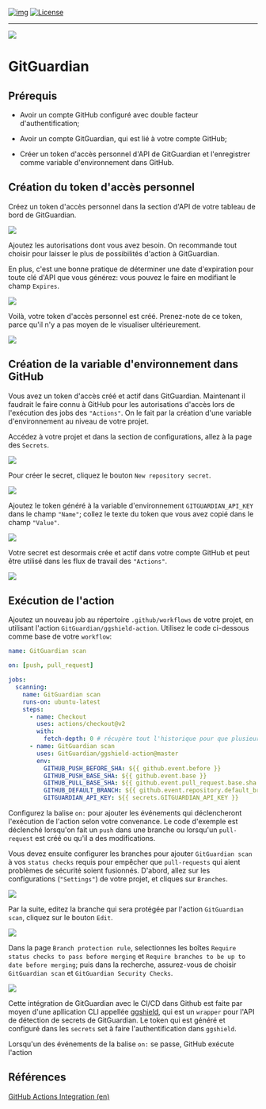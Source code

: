 <!-- ENTETE -->
[![img](https://img.shields.io/badge/Lifecycle-Experimental-339999)](https://www.quebec.ca/gouv/politiques-orientations/vitrine-numeriqc/accompagnement-des-organismes-publics/demarche-conception-services-numeriques)
[![License](https://img.shields.io/badge/Licence-LiLiQ--P-blue)](https://github.com/CQEN-QDCE/.github/blob/main/LICENCE.md)

---

<div>
    <img src="https://github.com/CQEN-QDCE/.github/blob/main/images/mcn.png" />
</div>
<!-- FIN ENTETE -->

# GitGuardian 

## Prérequis 

- Avoir un compte GitHub configuré avec double facteur d'authentification; 

- Avoir un compte GitGuardian, qui est lié à votre compte GitHub; 

- Créer un token d'accès personnel d'API de GitGuardian et l'enregistrer comme variable d'environnement dans GitHub. 


## Création du token d'accès personnel 

Créez un token d'accès personnel dans la section d'API de votre tableau de bord de GitGuardian.

<img src="./images/GitGuardianAPI01.png" /> <br/>

Ajoutez les autorisations dont vous avez besoin. On recommande tout choisir pour laisser le plus de possibilités d'action à GitGuardian. 

En plus, c'est une bonne pratique de déterminer une date d'expiration pour toute clé d'API que vous générez: vous pouvez le faire en modifiant le champ `Expires`.

<img src="./images/GitGuardianAPI02.png" /> <br/>

Voilà, votre token d'accès personnel est créé. Prenez-note de ce token, parce qu'il n'y a pas moyen de le visualiser ultérieurement. 

<img src="./images/GitGuardianAPI03.png" /> <br/>


## Création de la variable d'environnement dans GitHub

Vous avez un token d'accès créé et actif dans GitGuardian. Maintenant il faudrait le faire connu à GitHub pour les autorisations d'accès lors de l'exécution des jobs des `"Actions"`. On le fait par la création d'une variable d'environnement au niveau de votre projet. 

Accédez à votre projet et dans la section de configurations, allez à la page des `Secrets`. 

<img src="./images/GitHubSecrets01.png" /> <br/>

Pour créer le secret, cliquez le bouton `New repository secret`. 

<img src="./images/GitHubSecrets02.png" /> <br/>

Ajoutez le token généré à la variable d'environnement `GITGUARDIAN_API_KEY` dans le champ `"Name"`; collez le texte du token que vous avez copié dans le champ `"Value"`. 

<img src="./images/GitHubSecrets03.png" /> <br/>

Votre secret est desormais crée et actif dans votre compte GitHub et peut être utilisé dans les flux de travail des `"Actions"`. 

<img src="./images/GitHubSecrets04.png" /> <br/>

## Exécution de l'action 

Ajoutez un nouveau job au répertoire `.github/workflows` de votre projet, en utilisant l'action `GitGuardian/ggshield-action`. Utilisez le code ci-dessous comme base de votre `workflow`:

```yaml
name: GitGuardian scan

on: [push, pull_request]

jobs:
  scanning:
    name: GitGuardian scan
    runs-on: ubuntu-latest
    steps:
      - name: Checkout
        uses: actions/checkout@v2
        with:
          fetch-depth: 0 # récupère tout l'historique pour que plusieurs commits puissent être vérifiés par le scan.
      - name: GitGuardian scan
        uses: GitGuardian/ggshield-action@master
        env:
          GITHUB_PUSH_BEFORE_SHA: ${{ github.event.before }}
          GITHUB_PUSH_BASE_SHA: ${{ github.event.base }}
          GITHUB_PULL_BASE_SHA: ${{ github.event.pull_request.base.sha }}
          GITHUB_DEFAULT_BRANCH: ${{ github.event.repository.default_branch }}
          GITGUARDIAN_API_KEY: ${{ secrets.GITGUARDIAN_API_KEY }}
```

Configurez la balise `on:` pour ajouter les événements qui déclencheront l'exécution de l'action selon votre convenance. Le code d'exemple est déclenché lorsqu'on fait un `push` dans une branche ou lorsqu'un `pull-request` est créé ou qu'il a des modifications. 

Vous devez ensuite configurer les branches pour ajouter `GitGuardian scan` à vos `status checks` requis pour empêcher que `pull-requests` qui aient problèmes de sécurité soient fusionnés. D'abord, allez sur les configurations (`"Settings"`) de votre projet, et cliques sur `Branches`. 

<img src="./images/GithubBranch01.png" /> <br/>

Par la suite, editez la branche qui sera protégée par l'action `GitGuardian scan`, cliquez sur le bouton `Edit`. 

<img src="./images/GithubBranch02.png" /> <br/>

Dans la page `Branch protection rule`, selectionnes les boîtes `Require status checks to pass before merging` et `Require branches to be up to date before merging`; puis dans la recherche, assurez-vous de choisir `GitGuardian scan` et `GitGuardian Security Checks`. 

<img src="./images/GithubBranch03.png" /> <br/> 

Cette intégration de GitGuardian avec le CI/CD dans Github est faite par moyen d'une apllication CLI appellée [ggshield](https://docs.gitguardian.com/internal-repositories-monitoring/ggshield/getting_started), qui est un `wrapper` pour l'API de détection de secrets de GitGuardian. Le token qui est généré et configuré dans les `secrets` set à faire l'authentification dans `ggshield`.

Lorsqu'un des événements de la balise `on:` se passe, GitHub exécute l'action 
## Références

[GitHub Actions Integration (en)](https://docs.gitguardian.com/internal-repositories-monitoring/integrations/ci_cd_integrations/github_actions)